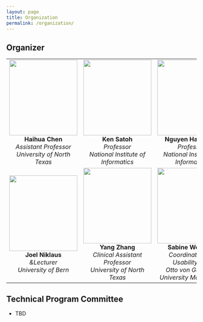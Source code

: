 ```yaml
---
layout: page
title: Organization 
permalink: /organization/
---
```


## **Organizer**

| | | |
|:---:|:---:|:---:|
| <img src="../figures/haihua-chen.jpg" width="180" height="200"> <br> **Haihua Chen** <br> *Assistant Professor* <br> *University of North Texas* | <img src="../figures/SatohK-C.jpg" width="180" height="200"> <br> **Ken Satoh** <br> *Professor* <br> *National Institute of Informatics* | <img src="../figures/thanh.jpg" width="180" height="200"> <br> **Nguyen Ha Thanh** <br> *Professor* <br> *National Institute of Informatics* |
| <img src="../figures/joel.jpg" width="180" height="200"> <br> **Joel Niklaus** <br> *&Lecturer* <br> *University of Bern* | <img src="../figures/Yang Zhang.jpg" width="180" height="200"> <br> **Yang Zhang** <br> *Clinical Assistant Professor* <br> *University of North Texas* | <img src="../figures/sabine_wehnert.jpg" width="180" height="200"> <br> **Sabine Wehnert** <br> *Coordinator GEI Usability Lab* <br> *Otto von Guericke University Magdeburg* |











## **Technical Program Committee**
- TBD


